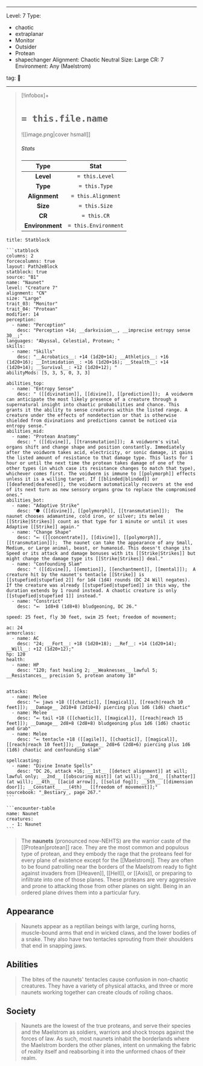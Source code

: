 
---


Level: 7
Type:
- chaotic
- extraplanar
- Monitor
- Outsider
- Protean
- shapechanger
Alignment: Chaotic Neutral
Size: Large
CR: 7
Environment: Any (Maelstrom)


tag: 👹

---

> [!infobox]+
> #  `= this.file.name`
> ![[image.png|cover hsmall]]
> ##### Stats
> Type | Stat |
> :---:|:---:|
> **Level** | `= this.Level` |
> **Type** | `= this.Type` |
> **Alignment** | `= this.Alignment` |
> **Size** | `= this.Size` |
> **CR** | `= this.CR` |
> **Environment** | `= this.Environment` |




````ad-info
title: Statblock

```statblock
columns: 2
forcecolumns: true
layout: Path2eBlock
statblock: true
source: "B1"
name: "Naunet"
level: "Creature 7"
alignment: "CN"
size: "Large"
trait_03: "Monitor"
trait_04: "Protean"
modifier: 14
perception:
  - name: "Perception"
    desc: "Perception +14; __darkvision__, __imprecise entropy sense 30__;"
languages: "Abyssal, Celestial, Protean; "
skills:
  - name: "Skills"
    desc: "__Acrobatics__: +14 (1d20+14); __Athletics__: +16 (1d20+16); __Intimidation__: +16 (1d20+16); __Stealth__: +14 (1d20+14); __Survival__: +12 (1d20+12); "
abilityMods: [5, 3, 5, 0, 3, 3]

abilities_top:
  - name: "Entropy Sense"
    desc: " ([[divination]], [[divine]], [[prediction]]);  A voidworm can anticipate the most likely presence of a creature through a supernatural insight into chaotic probabilities and chance. This grants it the ability to sense creatures within the listed range. A creature under the effects of nondetection or that is otherwise shielded from divinations and predictions cannot be noticed via entropy sense."
abilities_mid:
  - name: "Protean Anatomy"
    desc: " ([[divine]], [[transmutation]]);  A voidworm's vital organs shift and change shape and position constantly. Immediately after the voidworm takes acid, electricity, or sonic damage, it gains the listed amount of resistance to that damage type. This lasts for 1 hour or until the next time the protean takes damage of one of the other types (in which case its resistance changes to match that type), whichever comes first. The voidworm is immune to [[polymorph]] effects unless it is a willing target. If [[blinded|blinded]] or [[deafened|deafened]], the voidworm automatically recovers at the end of its next turn as new sensory organs grow to replace the compromised ones."
abilities_bot:
  - name: "Adaptive Strike"
    desc: "⭓ ([[divine]], [[polymorph]], [[transmutation]]);  The naunet chooses adamantine, cold iron, or silver; its melee [[Strike|Strikes]] count as that type for 1 minute or until it uses Adaptive [[Strike]] again."
  - name: "Change Shape"
    desc: "⬻ ([[concentrate]], [[divine]], [[polymorph]], [[transmutation]]);  The naunet can take the appearance of any Small, Medium, or Large animal, beast, or humanoid. This doesn't change its Speed or its attack and damage bonuses with its [[Strike|Strikes]] but might change the damage type its [[Strike|Strikes]] deal."
  - name: "Confounding Slam"
    desc: " ([[divine]], [[emotion]], [[enchantment]], [[mental]]);  A creature hit by the naunet's tentacle [[Strike]] is [[stupefied|stupefied 2]] for 1d4 (1d4) rounds (DC 24 Will negates). If the creature was already [[stupefied|stupefied]] in this way, the duration extends by 1 round instead. A chaotic creature is only [[stupefied|stupefied 1]] instead."
  - name: "Constrict"
    desc: "⬻  1d8+8 (1d8+8) bludgeoning, DC 26."

speed: 25 feet, fly 30 feet, swim 25 feet; freedom of movement;

ac: 24
armorclass:
  - name: AC
    desc: "24; __Fort__: +18 (1d20+18); __Ref__: +14 (1d20+14); __Will__: +12 (1d20+12);"
hp: 120
health:
  - name: HP
    desc: "120; fast healing 2; __Weaknesses__ lawful 5; __Resistances__ precision 5, protean anatomy 10"


attacks:
  - name: Melee
    desc: "⬻ jaws +18 ([[chaotic]], [[magical]], [[reach|reach 10 feet]]); __Damage__ 2d10+8 (2d10+8) piercing plus 1d6 (1d6) chaotic"
  - name: Melee
    desc: "⬻ tail +18 ([[chaotic]], [[magical]], [[reach|reach 15 feet]]); __Damage__ 2d8+8 (2d8+8) bludgeoning plus 1d6 (1d6) chaotic and Grab"
  - name: Melee
    desc: "⬻ tentacle +18 ([[agile]], [[chaotic]], [[magical]], [[reach|reach 10 feet]]); __Damage__ 2d8+6 (2d8+6) piercing plus 1d6 (1d6) chaotic and confounding slam"

spellcasting:
  - name: "Divine Innate Spells"
    desc: "DC 26, attack +16; __1st__ [[detect alignment]] at will; lawful only; __2nd__ [[obscuring mist]] (at will); __3rd__ [[shatter]] (at will); __4th__ [[acid arrow]], [[solid fog]]; __5th__ [[dimension door]]; __Constant__ __(4th)__ [[freedom of movement]];"
sourcebook: "_Bestiary_, page 267."
```

```encounter-table
name: Naunet
creatures:
  - 1: Naunet
```

````



> The **naunets** (pronounced now-NEHTS) are the warrior caste of the [[Protean|protean]] race. They are the most common and populous type of protean, and they embody the rage that the proteans feel for every plane of existence except for the [[Maelstrom]]. They are often to be found patrolling near the borders of the Maelstrom ready to fight against invaders from [[Heaven]], [[Hell]], or [[Axis]], or preparing to infiltrate into one of those planes. These proteans are very aggressive and prone to attacking those from other planes on sight. Being in an ordered plane drives them into a particular fury.



## Appearance

> Naunets appear as a reptilian beings with large, curling horns, muscle-bound arms that end in wicked claws, and the lower bodies of a snake. They also have two tentacles sprouting from their shoulders that end in snapping jaws.


## Abilities

> The bites of the naunets' tentacles cause confusion in non-chaotic creatures. They have a variety of physical attacks, and three or more naunets working together can create clouds of roiling chaos.


## Society

> Naunets are the lowest of the true proteans, and serve their species and the Maelstrom as soldiers, warriors and shock troops against the forces of law. As such, most naunets inhabit the borderlands where the Maelstrom borders the other planes, intent on unmaking the fabric of reality itself and reabsorbing it into the unformed chaos of their realm.










